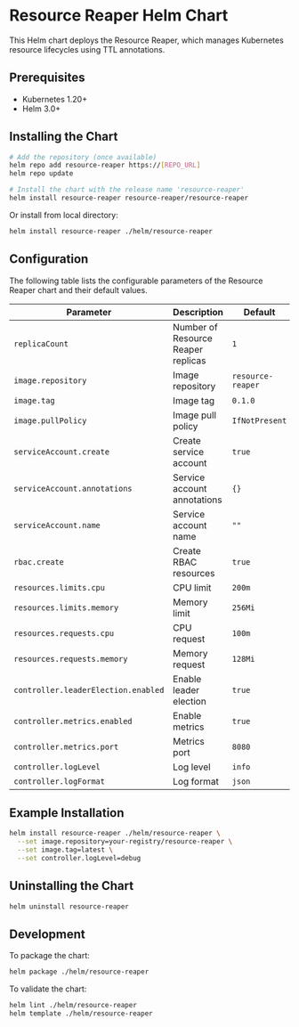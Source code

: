 # Resource Reaper Helm Chart

This Helm chart deploys the Resource Reaper, which manages Kubernetes resource lifecycles using TTL annotations.

## Prerequisites

- Kubernetes 1.20+
- Helm 3.0+

## Installing the Chart

```bash
# Add the repository (once available)
helm repo add resource-reaper https://[REPO_URL]
helm repo update

# Install the chart with the release name 'resource-reaper'
helm install resource-reaper resource-reaper/resource-reaper
```

Or install from local directory:

```bash
helm install resource-reaper ./helm/resource-reaper
```

## Configuration

The following table lists the configurable parameters of the Resource Reaper chart and their default values.

| Parameter | Description | Default |
|-----------|-------------|---------|
| `replicaCount` | Number of Resource Reaper replicas | `1` |
| `image.repository` | Image repository | `resource-reaper` |
| `image.tag` | Image tag | `0.1.0` |
| `image.pullPolicy` | Image pull policy | `IfNotPresent` |
| `serviceAccount.create` | Create service account | `true` |
| `serviceAccount.annotations` | Service account annotations | `{}` |
| `serviceAccount.name` | Service account name | `""` |
| `rbac.create` | Create RBAC resources | `true` |
| `resources.limits.cpu` | CPU limit | `200m` |
| `resources.limits.memory` | Memory limit | `256Mi` |
| `resources.requests.cpu` | CPU request | `100m` |
| `resources.requests.memory` | Memory request | `128Mi` |
| `controller.leaderElection.enabled` | Enable leader election | `true` |
| `controller.metrics.enabled` | Enable metrics | `true` |
| `controller.metrics.port` | Metrics port | `8080` |
| `controller.logLevel` | Log level | `info` |
| `controller.logFormat` | Log format | `json` |

## Example Installation

```bash
helm install resource-reaper ./helm/resource-reaper \
  --set image.repository=your-registry/resource-reaper \
  --set image.tag=latest \
  --set controller.logLevel=debug
```

## Uninstalling the Chart

```bash
helm uninstall resource-reaper
```

## Development

To package the chart:

```bash
helm package ./helm/resource-reaper
```

To validate the chart:

```bash
helm lint ./helm/resource-reaper
helm template ./helm/resource-reaper
